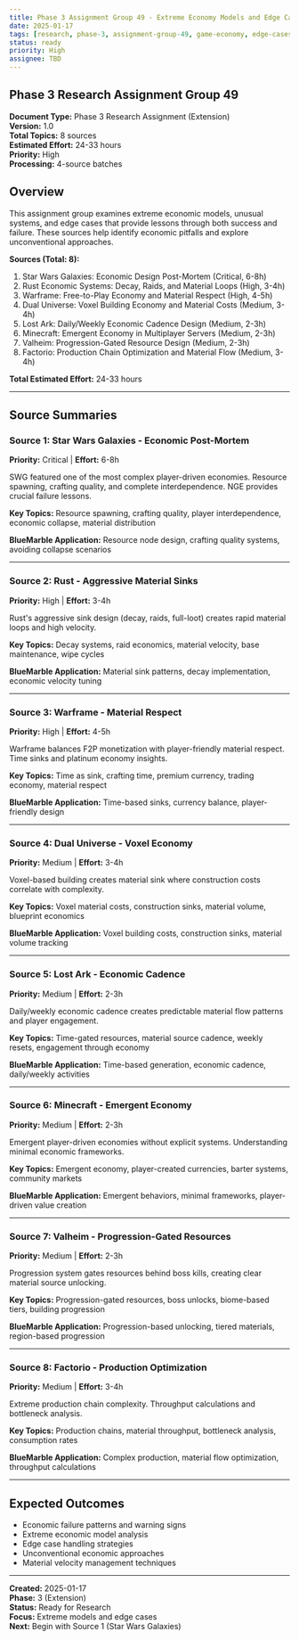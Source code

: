 ```yaml
---
title: Phase 3 Assignment Group 49 - Extreme Economy Models and Edge Cases
date: 2025-01-17
tags: [research, phase-3, assignment-group-49, game-economy, edge-cases, high]
status: ready
priority: High
assignee: TBD
---
```


## Phase 3 Research Assignment Group 49

**Document Type:** Phase 3 Research Assignment (Extension)  
**Version:** 1.0  
**Total Topics:** 8 sources  
**Estimated Effort:** 24-33 hours  
**Priority:** High  
**Processing:** 4-source batches

## Overview

This assignment group examines extreme economic models, unusual systems, and edge cases that provide lessons through both success and failure. These sources help identify economic pitfalls and explore unconventional approaches.

**Sources (Total: 8):**

1. Star Wars Galaxies: Economic Design Post-Mortem (Critical, 6-8h)
2. Rust Economic Systems: Decay, Raids, and Material Loops (High, 3-4h)
3. Warframe: Free-to-Play Economy and Material Respect (High, 4-5h)
4. Dual Universe: Voxel Building Economy and Material Costs (Medium, 3-4h)
5. Lost Ark: Daily/Weekly Economic Cadence Design (Medium, 2-3h)
6. Minecraft: Emergent Economy in Multiplayer Servers (Medium, 2-3h)
7. Valheim: Progression-Gated Resource Design (Medium, 2-3h)
8. Factorio: Production Chain Optimization and Material Flow (Medium, 3-4h)

**Total Estimated Effort:** 24-33 hours

---

## Source Summaries

### Source 1: Star Wars Galaxies - Economic Post-Mortem

**Priority:** Critical | **Effort:** 6-8h

SWG featured one of the most complex player-driven economies. Resource spawning, crafting quality, and complete interdependence. NGE provides crucial failure lessons.

**Key Topics:** Resource spawning, crafting quality, player interdependence, economic collapse, material distribution

**BlueMarble Application:** Resource node design, crafting quality systems, avoiding collapse scenarios

---

### Source 2: Rust - Aggressive Material Sinks

**Priority:** High | **Effort:** 3-4h

Rust's aggressive sink design (decay, raids, full-loot) creates rapid material loops and high velocity.

**Key Topics:** Decay systems, raid economics, material velocity, base maintenance, wipe cycles

**BlueMarble Application:** Material sink patterns, decay implementation, economic velocity tuning

---

### Source 3: Warframe - Material Respect

**Priority:** High | **Effort:** 4-5h

Warframe balances F2P monetization with player-friendly material respect. Time sinks and platinum economy insights.

**Key Topics:** Time as sink, crafting time, premium currency, trading economy, material respect

**BlueMarble Application:** Time-based sinks, currency balance, player-friendly design

---

### Source 4: Dual Universe - Voxel Economy

**Priority:** Medium | **Effort:** 3-4h

Voxel-based building creates material sink where construction costs correlate with complexity.

**Key Topics:** Voxel material costs, construction sinks, material volume, blueprint economics

**BlueMarble Application:** Voxel building costs, construction sinks, material volume tracking

---

### Source 5: Lost Ark - Economic Cadence

**Priority:** Medium | **Effort:** 2-3h

Daily/weekly economic cadence creates predictable material flow patterns and player engagement.

**Key Topics:** Time-gated resources, material source cadence, weekly resets, engagement through economy

**BlueMarble Application:** Time-based generation, economic cadence, daily/weekly activities

---

### Source 6: Minecraft - Emergent Economy

**Priority:** Medium | **Effort:** 2-3h

Emergent player-driven economies without explicit systems. Understanding minimal economic frameworks.

**Key Topics:** Emergent economy, player-created currencies, barter systems, community markets

**BlueMarble Application:** Emergent behaviors, minimal frameworks, player-driven value creation

---

### Source 7: Valheim - Progression-Gated Resources

**Priority:** Medium | **Effort:** 2-3h

Progression system gates resources behind boss kills, creating clear material source unlocking.

**Key Topics:** Progression-gated resources, boss unlocks, biome-based tiers, building progression

**BlueMarble Application:** Progression-based unlocking, tiered materials, region-based progression

---

### Source 8: Factorio - Production Optimization

**Priority:** Medium | **Effort:** 3-4h

Extreme production chain complexity. Throughput calculations and bottleneck analysis.

**Key Topics:** Production chains, material throughput, bottleneck analysis, consumption rates

**BlueMarble Application:** Complex production, material flow optimization, throughput calculations

---

## Expected Outcomes

- Economic failure patterns and warning signs
- Extreme economic model analysis
- Edge case handling strategies
- Unconventional economic approaches
- Material velocity management techniques

---

**Created:** 2025-01-17  
**Phase:** 3 (Extension)  
**Status:** Ready for Research  
**Focus:** Extreme models and edge cases  
**Next:** Begin with Source 1 (Star Wars Galaxies)
